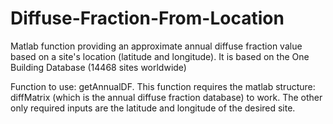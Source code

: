 # Diffuse-Fraction-From-Location
Matlab function providing an approximate annual diffuse fraction value based on a site's location (latitude and longitude). It is based on the One Building Database (14468 sites worldwide)

Function to use: getAnnualDF.
This function requires the matlab structure: diffMatrix (which is the annual diffuse fraction database) to work. 
The other only required inputs are the latitude and longitude of the desired site.
